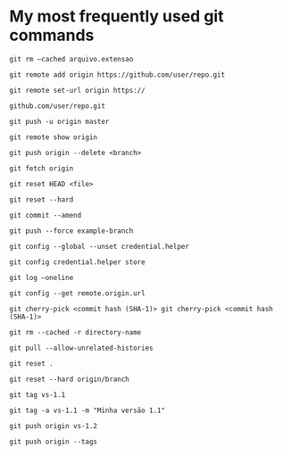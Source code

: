# My most frequently used git commands


```
git rm —cached arquivo.extensao
```


```
git remote add origin https://github.com/user/repo.git
```

```
git remote set-url origin https://
```

```
github.com/user/repo.git
```

```
git push -u origin master
```

```
git remote show origin
```

```
git push origin --delete <branch>
```

```
git fetch origin 
```

```
git reset HEAD <file>
```

```
git reset --hard
```

```
git commit --amend
```

```
git push --force example-branch
```

```
git config --global --unset credential.helper
```

```
git config credential.helper store
```

```
git log —oneline
```

```
git config --get remote.origin.url
```

```
git cherry-pick <commit hash (SHA-1)> git cherry-pick <commit hash (SHA-1)> 
```

```
git rm --cached -r directory-name 
```

```
git pull --allow-unrelated-histories
```

```
git reset .
```

```
git reset --hard origin/branch
```

```
git tag vs-1.1
```

```
git tag -a vs-1.1 -m "Minha versão 1.1"
```

```
git push origin vs-1.2
```


```
git push origin --tags
```